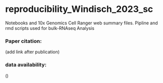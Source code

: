 # reproducibility_Windisch_2023_sc

Notebooks and 10x Genomics Cell Ranger web summary files. 
Pipline and rmd scripts used for bulk-RNAseq Analysis

### Paper citation: 
(add link after publication)

### data availability:
()
